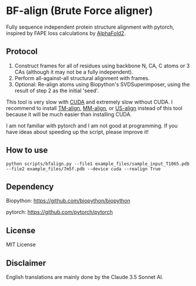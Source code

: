 # BF-align (Brute Force aligner)

Fully sequence independent protein structure alignment with pytorch, inspired by FAPE loss calculations by [AlphaFold2](https://github.com/google-deepmind/alphafold).

## Protocol

1. Construct frames for all of residues using backbone N, CA, C atoms or 3 CAs (although it may not be a fully independent).
2. Perform all-against-all structural alignment with frames.
3. Optional: Re-align atoms using Biopython's SVDSuperimposer, using the result of step 2 as the initial 'seed'.

This tool is very slow with [CUDA](https://developer.nvidia.com/cuda-zone) and extremely slow without CUDA.
I recommend to install [TM-align](https://zhanggroup.org/TM-align/), [MM-align](https://zhanggroup.org/MM-align/), or [US-align](https://github.com/pylelab/USalign) instead of this tool because it will be much easier than installing CUDA.

I am not familiar with pytorch and I am not good at programming. If you have ideas about speeding up the script, please improve it!

## How to use

`python scripts/bfalign.py --file1 example_files/sample_input_T1065.pdb --file2 example_files/7m5f.pdb --device cuda --realign True`

## Dependency

Biopython: https://github.com/biopython/biopython

pytorch: https://github.com/pytorch/pytorch

## License

MIT License

## Disclaimer

English translations are mainly done by the Claude 3.5 Sonnet AI.
